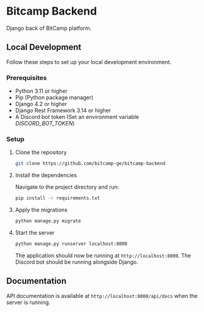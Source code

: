 # Bitcamp Backend
Django back of BitCamp platform.

## Local Development

Follow these steps to set up your local development environment.

### Prerequisites

- Python 3.11 or higher
- Pip (Python package manager)
- Django 4.2 or higher
- Django Rest Framework 3.14 or higher
- A Discord bot token (Set an environment variable *DISCORD_BOT_TOKEN*)

### Setup

1. Clone the repository

    ```bash
    git clone https://github.com/bitcamp-ge/bitcamp-backend
    ```

0. Install the dependencies

    Navigate to the project directory and run:
    
    ```bash
    pip install -r requirements.txt
    ```

0. Apply the migrations

    ```bash
    python manage.py migrate
    ```

0. Start the server

    ```bash
    python manage.py runserver localhost:8000
    ```

    The application should now be running at `http://localhost:8000`.
    The Discord bot should be running alongside Django.

## Documentation

API documentation is available at `http://localhost:8000/api/docs` when the server is running.
